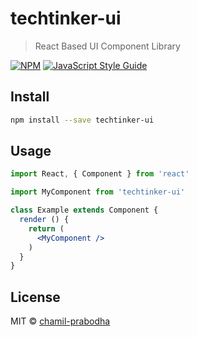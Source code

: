 # techtinker-ui

> React Based UI Component Library

[![NPM](https://img.shields.io/npm/v/techtinker-ui.svg)](https://www.npmjs.com/package/techtinker-ui) [![JavaScript Style Guide](https://img.shields.io/badge/code_style-standard-brightgreen.svg)](https://standardjs.com)

## Install

```bash
npm install --save techtinker-ui
```

## Usage

```jsx
import React, { Component } from 'react'

import MyComponent from 'techtinker-ui'

class Example extends Component {
  render () {
    return (
      <MyComponent />
    )
  }
}
```

## License

MIT © [chamil-prabodha](https://github.com/chamil-prabodha)
